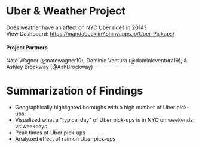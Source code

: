 # Uber & Weather Project
Does weather have an affect on NYC Uber rides in 2014?    
View Dashboard: https://mandabucklin7.shinyapps.io/Uber-Pickups/


#### Project Partners

Nate Wagner (@natewagner10), Dominic Ventura (@dominicventura19), & Ashley Brockway (@AshBrockway)

# Summarization of Findings   

- Geographically highlighted boroughs with a high number of Uber pick-ups.   
- Visualized what a "typical day" of Uber pick-ups is in NYC on weekends vs weekdays   
- Peak times of Uber pick-ups  
- Analyzed effect of rain on Uber pick-ups   



